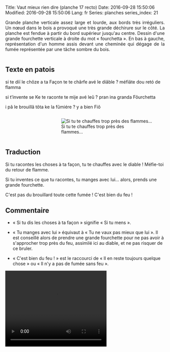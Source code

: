 Title: Vaut mieux rien dire (planche 17 recto)
Date: 2016-09-28 15:50:06
Modified: 2016-09-28 15:50:06
Lang: fr
Series: planches
series_index: 21


<p style="text-align:justify;">Grande planche verticale assez large et
lourde, aux bords très irréguliers. Un nœud dans le bois a provoqué
une très grande déchirure sur le côté. La planche est fendue à partir
du bord supérieur jusqu'au centre.  Dessin d'une grande fourchette
verticale à droite du mot « fourchetta ». En bas à gauche,
représentation d'un homme assis devant une cheminée qui dégage de la
fumée représentée par une tâche sombre du bois.</p>

<div style="display: table; clear: both;"></div>

<figure class="image-block" style="float: left;">
  <img alt="" src="{static}/images/planche_17.png">
  <figcaption style="max-width: 268px"></figcaption>
</figure>


## Texte en patois

si te diï le chôze a ta Façon te te chârfe avé le diâble ? méfiâte dou retó de flamma

si t’invente  se Ke te raconte te mije avé leû ? pran ina granda Fôurchetta

i pâ le brouillâ tôta ke la fûmiére ? y a bien Fiô

<figure class="image-block" style="float: right;">
  <img alt="Si tu te chauffes trop près des flammes…" src="{static}/images/planche_17_detail_cheminee.png">
  <figcaption style="max-width: 253px">Si tu te chauffes trop près des flammes…</figcaption>
</figure>

<div style="display: table; clear: both;"></div>

## Traduction

Si tu racontes les choses à ta façon, tu te chauffes avec le diable !
Méfie-toi du retour de flamme.

Si tu inventes ce que tu racontes, tu manges avec lui…  alors, prends
une grande fourchette.

C'est pas du brouillard toute cette fumée !  C'est bien du feu !

## Commentaire

- « Si tu dis les choses à ta façon » signifie « Si tu mens ».

- « Tu manges avec lui » équivaut à « Tu ne vaux pas mieux que lui ». Il
  est conseillé alors de prendre une grande fourchette pour ne pas
  avoir à s'approcher trop près du feu, assimilé ici au diable, et ne
  pas risquer de ce bruler.

- « C'est bien du feu ! » est le raccourci de « Il en reste toujours
  quelque chose » ou « Il n'y a pas de fumée sans feu ».

<video width="320" height="240" controls>
  <source src="https://d1njpgd0ygatdn.cloudfront.net/video_17.mp4" type="video/mp4">
</video>
